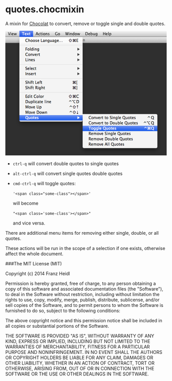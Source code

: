 # quotes.chocmixin

A mixin for [Chocolat](http://www.chocolatapp.com) to convert, remove or toggle single and double quotes.

![quotes.chocmixin Screenshot](http://github.com/franzheidl/quotes.chocmixin/raw/master/screenshot/quotes_menu.png)


* `ctrl-q` will convert double quotes to single quotes

* `alt-ctrl-q` will convert single quotes double quotes

* `cmd-ctrl-q` will toggle quotes: 

  `'<span class="some-class"></span>'`
    
  will become

  `"<span class='some-class'></span>"`
    
  and vice versa.
  
There are additional menu items for removing either single, double, or all quotes.

These actions will be run in the scope of a selection if one exists, otherwise affect the whole document.


###The MIT License (MIT)


Copyright (c) 2014 Franz Heidl

Permission is hereby granted, free of charge, to any person obtaining a copy
of this software and associated documentation files (the "Software"), to deal
in the Software without restriction, including without limitation the rights
to use, copy, modify, merge, publish, distribute, sublicense, and/or sell
copies of the Software, and to permit persons to whom the Software is
furnished to do so, subject to the following conditions:

The above copyright notice and this permission notice shall be included in
all copies or substantial portions of the Software.

THE SOFTWARE IS PROVIDED "AS IS", WITHOUT WARRANTY OF ANY KIND, EXPRESS OR
IMPLIED, INCLUDING BUT NOT LIMITED TO THE WARRANTIES OF MERCHANTABILITY,
FITNESS FOR A PARTICULAR PURPOSE AND NONINFRINGEMENT. IN NO EVENT SHALL THE
AUTHORS OR COPYRIGHT HOLDERS BE LIABLE FOR ANY CLAIM, DAMAGES OR OTHER
LIABILITY, WHETHER IN AN ACTION OF CONTRACT, TORT OR OTHERWISE, ARISING FROM,
OUT OF OR IN CONNECTION WITH THE SOFTWARE OR THE USE OR OTHER DEALINGS IN
THE SOFTWARE.